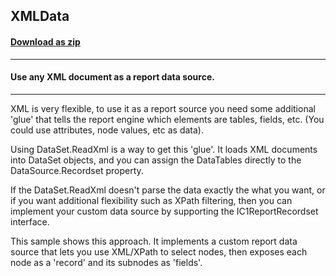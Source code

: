 ## XMLData
#### [Download as zip](https://minhaskamal.github.io/DownGit/#/home?url=https://github.com/GrapeCity/ComponentOne-WinForms-Samples/tree/master/NetFramework\Reports\C1Report\Cs\XMLData)
____
#### Use any XML document as a report data source.
____
XML is very flexible, to use it as a report source you need some additional 'glue' that tells the report engine which elements are tables, fields, etc. (You could use attributes, node values, etc as data). 

Using DataSet.ReadXml is a way to get this 'glue'. It loads XML documents into DataSet objects, and you can assign the DataTables directly to the DataSource.Recordset property. 

If the DataSet.ReadXml doesn't parse the data exactly the what you want, or if you want additional flexibility such as XPath filtering, then you can implement your custom data source by supporting the IC1ReportRecordset interface. 

This sample shows this approach. It implements a custom report data source that lets you use XML/XPath to select nodes, then exposes each node as a 'record' and its subnodes as 'fields'. 